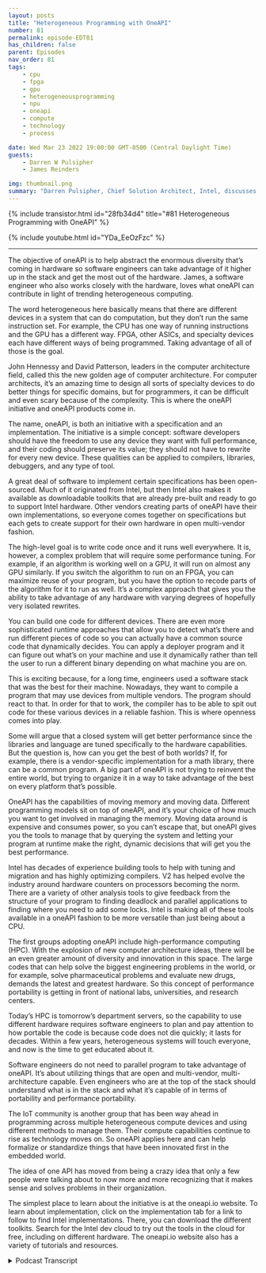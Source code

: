```yaml
---
layout: posts
title: "Heterogeneous Programming with OneAPI"
number: 81
permalink: episode-EDT81
has_children: false
parent: Episodes
nav_order: 81
tags:
    - cpu
    - fpga
    - gpu
    - heterogeneousprogramming
    - npu
    - oneapi
    - compute
    - technology
    - process

date: Wed Mar 23 2022 19:00:00 GMT-0500 (Central Daylight Time)
guests:
    - Darren W Pulsipher
    - James Reinders

img: thumbnail.png
summary: "Darren Pulsipher, Chief Solution Architect, Intel, discusses the capabilities and future of OneAPI, a cross-industry, open, standards-based unified programming model that delivers a common developer experience across accelerator architectures, with Intel’s OneAPI Chief Evangelist, James Reinders.  "
---
```


{% include transistor.html id="28fb34d4" title="#81 Heterogeneous Programming with OneAPI" %}

{% include youtube.html id="YDa_EeOzFzc" %}

---

The objective of oneAPI is to help abstract the enormous diversity that’s coming in hardware so software engineers can take advantage of it higher up in the stack and get the most out of the hardware. James, a software engineer who also works closely with the hardware, loves what oneAPI can contribute in light of trending heterogeneous computing.

The word heterogeneous here basically means that there are different devices in a system that can do computation, but they don’t run the same instruction set. For example, the CPU has one way of running instructions and the GPU has a different way. FPGA, other ASICs, and specialty devices each have different ways of being programmed. Taking advantage of all of those is the goal.

John Hennessy and David Patterson, leaders in the computer architecture field, called this the new golden age of computer architecture. For computer architects, it’s an amazing time to design all sorts of specialty devices to do better things for specific domains, but for programmers, it can be difficult and even scary because of the complexity. This is where the oneAPI initiative and oneAPI products come in.

The name, oneAPI, is both an initiative with a specification and an implementation. The initiative is a simple concept: software developers should have the freedom to use any device they want with full performance, and their coding should preserve its value; they should not have to rewrite for every new device. These qualities can be applied to compilers, libraries, debuggers, and any type of tool.

A great deal of software to implement certain specifications has been open-sourced. Much of it originated from Intel, but then Intel also makes it available as downloadable toolkits that are already pre-built and ready to go to support Intel hardware. Other vendors creating parts of oneAPI have their own implementations, so everyone comes together on specifications but each gets to create support for their own hardware in open multi-vendor fashion.

The high-level goal is to write code once and it runs well everywhere.  It is, however, a complex problem that will require some performance tuning. For example, if an algorithm is working well on a GPU, it will run on almost any GPU similarly. If you switch the algorithm to run on an FPGA, you can maximize reuse of your program, but you have the option to recode parts of the algorithm for it to run as well. It’s a complex approach that gives you the ability to take advantage of any hardware with varying degrees of hopefully very isolated rewrites.

You can build one code for different devices. There are even more sophisticated runtime approaches that allow you to detect what’s there and run different pieces of code so you can actually have a common source code that dynamically decides. You can apply a deployer program and it can figure out what’s on your machine and use it dynamically rather than tell the user to run a different binary depending on what machine you are on.

This is exciting because, for a long time, engineers used a software stack that was the best for their machine. Nowadays, they want to compile a program that may use devices from multiple vendors. The program should react to that. In order for that to work, the compiler has to be able to spit out code for these various devices in a reliable fashion. This is where openness comes into play.

Some will argue that a closed system will get better performance since the libraries and language are tuned specifically to the hardware capabilities. But the question is, how can you get the best of both worlds? If, for example, there is a vendor-specific implementation for a math library, there can be a common program.  A big part of oneAPI is not trying to reinvent the entire world, but trying to organize it in a way to take advantage of the best on every platform that’s possible.

OneAPI has the capabilities of moving memory and moving data. Different programming models sit on top of oneAPI, and it’s your choice of how much you want to get involved in managing the memory. Moving data around is expensive and consumes power, so you can’t escape that, but oneAPI gives you the tools to manage that by querying the system and letting your program at runtime make the right, dynamic decisions that will get you the best performance.

Intel has decades of experience building tools to help with tuning and migration and has highly optimizing compilers. V2 has helped evolve the industry around hardware counters on processors becoming the norm. There are a variety of other analysis tools to give feedback from the structure of your program to finding deadlock and parallel applications to finding where you need to add some locks. Intel is making all of these tools available in a oneAPI fashion to be more versatile than just being about a CPU.

The first groups adopting oneAPI include high-performance computing (HPC). With the explosion of new computer architecture ideas, there will be an even greater amount of diversity and innovation in this space. The large codes that can help solve the biggest engineering problems in the world, or for example, solve pharmaceutical problems and evaluate new drugs, demands the latest and greatest hardware. So this concept of performance portability is getting in front of national labs, universities, and research centers.

Today’s HPC is tomorrow’s department servers, so the capability to use different hardware requires software engineers to plan and pay attention to how portable the code is because code does not die quickly; it lasts for decades. Within a few years, heterogeneous systems will touch everyone, and now is the time to get educated about it.

Software engineers do not need to parallel program to take advantage of oneAPI. It’s about utilizing things that are open and multi-vendor, multi-architecture capable. Even engineers who are at the top of the stack should understand what is in the stack and what it’s capable of in terms of portability and performance portability.

The IoT community is another group that has been way ahead in programming across multiple heterogeneous compute devices and using different methods to manage them. Their compute capabilities continue to rise as technology moves on. So oneAPI applies here and can help formalize or standardize things that have been innovated first in the embedded world.

The idea of one API has moved from being a crazy idea that only a few people were talking about to now more and more recognizing that it makes sense and solves problems in their organization.

The simplest place to learn about the initiative is at the oneapi.io website. To learn about implementation, click on the implementation tab for a link to follow to find Intel implementations. There, you can download the different toolkits. Search for the Intel dev cloud to try out the tools in the cloud for free, including on different hardware. The oneapi.io website also has a variety of tutorials and resources. 


<details>
<summary> Podcast Transcript </summary>

<p></p>

</details>
